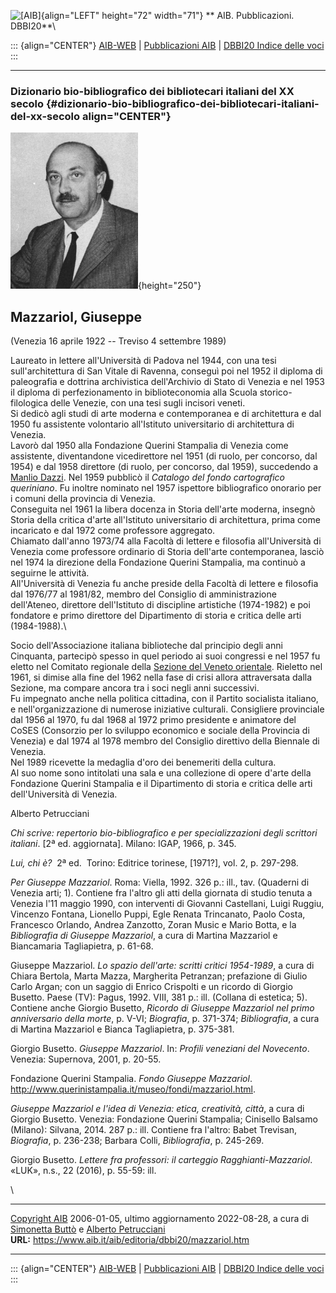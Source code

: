 ![\[AIB\]](/aib/wi/aibv72.gif){align="LEFT" height="72" width="71"}
** AIB. Pubblicazioni. DBBI20**\

::: {align="CENTER"}
[AIB-WEB](/) \| [Pubblicazioni AIB](/pubblicazioni/) \| [DBBI20 Indice
delle voci](dbbi20.htm)
:::

------------------------------------------------------------------------

### Dizionario bio-bibliografico dei bibliotecari italiani del XX secolo {#dizionario-bio-bibliografico-dei-bibliotecari-italiani-del-xx-secolo align="CENTER"}

![\[Ritratto\]](mazzariol.gif){height="250"}

## Mazzariol, Giuseppe

(Venezia 16 aprile 1922 -- Treviso 4 settembre 1989)

Laureato in lettere all\'Università di Padova nel 1944, con una tesi
sull\'architettura di San Vitale di Ravenna, conseguì poi nel 1952 il
diploma di paleografia e dottrina archivistica dell\'Archivio di Stato
di Venezia e nel 1953 il diploma di perfezionamento in biblioteconomia
alla Scuola storico-filologica delle Venezie, con una tesi sugli
incisori veneti.\
Si dedicò agli studi di arte moderna e contemporanea e di architettura e
dal 1950 fu assistente volontario all\'Istituto universitario di
architettura di Venezia.\
Lavorò dal 1950 alla Fondazione Querini Stampalia di Venezia come
assistente, diventandone vicedirettore nel 1951 (di ruolo, per concorso,
dal 1954) e dal 1958 direttore (di ruolo, per concorso, dal 1959),
succedendo a [Manlio Dazzi](dazzi.htm). Nel 1959 pubblicò il *Catalogo
del fondo cartografico queriniano*. Fu inoltre nominato nel 1957
ispettore bibliografico onorario per i comuni della provincia di
Venezia.\
Conseguita nel 1961 la libera docenza in Storia dell\'arte moderna,
insegnò Storia della critica d\'arte all\'Istituto universitario di
architettura, prima come incaricato e dal 1972 come professore
aggregato.\
Chiamato dall\'anno 1973/74 alla Facoltà di lettere e filosofia
all\'Università di Venezia come professore ordinario di Storia
dell\'arte contemporanea, lasciò nel 1974 la direzione della Fondazione
Querini Stampalia, ma continuò a seguirne le attività.\
All\'Università di Venezia fu anche preside della Facoltà di lettere e
filosofia dal 1976/77 al 1981/82, membro del Consiglio di
amministrazione dell\'Ateneo, direttore dell\'Istituto di discipline
artistiche (1974-1982) e poi fondatore e primo direttore del
Dipartimento di storia e critica delle arti (1984-1988).\

Socio dell\'Associazione italiana biblioteche dal principio degli anni
Cinquanta, partecipò spesso in quel periodo ai suoi congressi e nel 1957
fu eletto nel Comitato regionale della [Sezione del Veneto
orientale](/aib/stor/sezioni/ven-or.htm). Rieletto nel 1961, si dimise
alla fine del 1962 nella fase di crisi allora attraversata dalla
Sezione, ma compare ancora tra i soci negli anni successivi.\
Fu impegnato anche nella politica cittadina, con il Partito socialista
italiano, e nell\'organizzazione di numerose iniziative culturali.
Consigliere provinciale dal 1956 al 1970, fu dal 1968 al 1972 primo
presidente e animatore del CoSES (Consorzio per lo sviluppo economico e
sociale della Provincia di Venezia) e dal 1974 al 1978 membro del
Consiglio direttivo della Biennale di Venezia.\
Nel 1989 ricevette la medaglia d\'oro dei benemeriti della cultura.\
Al suo nome sono intitolati una sala e una collezione di opere d\'arte
della Fondazione Querini Stampalia e il Dipartimento di storia e critica
delle arti dell\'Università di Venezia.

Alberto Petrucciani

*Chi scrive: repertorio bio-bibliografico e per specializzazioni degli
scrittori italiani*. \[2ª ed. aggiornata\]. Milano: IGAP, 1966, p. 345.

*Lui, chi è?*  2ª ed.  Torino: Editrice torinese, \[1971?\], vol. 2, p.
297-298.

*Per Giuseppe Mazzariol*. Roma: Viella, 1992. 326 p.: ill., tav.
(Quaderni di Venezia arti; 1). Contiene fra l\'altro gli atti della
giornata di studio tenuta a Venezia l\'11 maggio 1990, con interventi di
Giovanni Castellani, Luigi Ruggiu, Vincenzo Fontana, Lionello Puppi,
Egle Renata Trincanato, Paolo Costa, Francesco Orlando, Andrea Zanzotto,
Zoran Music e Mario Botta, e la *Bibliografia di Giuseppe Mazzariol*, a
cura di Martina Mazzariol e Biancamaria Tagliapietra, p. 61-68.

Giuseppe Mazzariol. *Lo spazio dell\'arte: scritti critici 1954-1989*, a
cura di Chiara Bertola, Marta Mazza, Margherita Petranzan; prefazione di
Giulio Carlo Argan; con un saggio di Enrico Crispolti e un ricordo di
Giorgio Busetto. Paese (TV): Pagus, 1992. VIII, 381 p.: ill. (Collana di
estetica; 5). Contiene anche Giorgio Busetto, *Ricordo di Giuseppe
Mazzariol nel primo anniversario della morte*, p. V-VI; *Biografia*, p.
371-374; *Bibliografia*, a cura di Martina Mazzariol e Bianca
Tagliapietra, p. 375-381.

Giorgio Busetto. *Giuseppe Mazzariol*. In: *Profili veneziani del
Novecento*. Venezia: Supernova, 2001, p. 20-55.

Fondazione Querini Stampalia. *Fondo Giuseppe Mazzariol*.
<http://www.querinistampalia.it/museo/fondi/mazzariol.html>.

*Giuseppe Mazzariol e l\'idea di Venezia: etica, creatività, città*, a
cura di Giorgio Busetto. Venezia: Fondazione Querini Stampalia;
Cinisello Balsamo (Milano): Silvana, 2014. 287 p.: ill. Contiene fra
l\'altro: Babet Trevisan, *Biografia*, p. 236-238; Barbara Colli,
*Bibliografia*, p. 245-269.

Giorgio Busetto. *Lettere fra professori: il carteggio
Ragghianti-Mazzariol*. «LUK», n.s., 22 (2016), p. 55-59: ill.

\

------------------------------------------------------------------------

[Copyright AIB](/su-questo-sito/dichiarazione-di-copyright-aib-web/)
2006-01-05, ultimo aggiornamento 2022-08-28, a cura di [Simonetta
Buttò](/aib/redazione3.htm) e [Alberto
Petrucciani](/su-questo-sito/redazione-aib-web/)\
**URL:** https://www.aib.it/aib/editoria/dbbi20/mazzariol.htm

------------------------------------------------------------------------

::: {align="CENTER"}
[AIB-WEB](/) \| [Pubblicazioni AIB](/pubblicazioni/) \| [DBBI20 Indice
delle voci](dbbi20.htm)
:::
